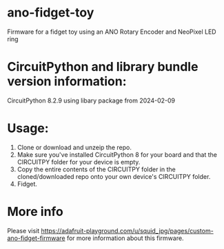 # ano-fidget-toy
Firmware for a fidget toy using an ANO Rotary Encoder and NeoPixel LED ring

# CircuitPython and library bundle version information:
CircuitPython 8.2.9 using libary package from 2024-02-09

# Usage:
1. Clone or download and unzeip the repo.
2. Make sure you've installed CircuitPython 8 for your board and that the CIRCUITPY folder for your device is empty.
3. Copy the entire contents of the CIRCUITPY folder in the cloned/downloaded repo onto your own device's CIRCUITPY folder.
4. Fidget.

# More info
Please visit https://adafruit-playground.com/u/squid_jpg/pages/custom-ano-fidget-firmware for more information about this firmware.
